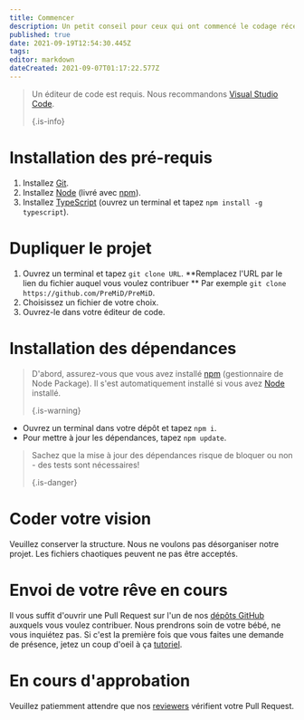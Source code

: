 ```yaml
---
title: Commencer
description: Un petit conseil pour ceux qui ont commencé le codage récemment
published: true
date: 2021-09-19T12:54:30.445Z
tags:
editor: markdown
dateCreated: 2021-09-07T01:17:22.577Z
---
```


> Un éditeur de code est requis. Nous recommandons [Visual Studio Code](https://code.visualstudio.com/). 
> 
> {.is-info}

# Installation des pré-requis
1. Installez [Git](https://git-scm.com/).
2. Installez [Node](https://nodejs.org/en/) (livré avec [npm](https://www.npmjs.com/)).
3. Installez [TypeScript](https://www.typescriptlang.org/index.html#download-links) (ouvrez un terminal et tapez `npm install -g typescript`).

# Dupliquer le projet
1. Ouvrez un terminal et tapez `git clone URL`. **Remplacez l'URL par le lien du fichier auquel vous voulez contribuer ** Par exemple `git clone https://github.com/PreMiD/PreMiD`.
2. Choisissez un fichier de votre choix.
3. Ouvrez-le dans votre éditeur de code.

# Installation des dépendances
> D'abord, assurez-vous que vous avez installé [npm](https://www.npmjs.com/) (gestionnaire de Node Package). Il s'est automatiquement installé si vous avez [Node](https://nodejs.org/en/) installé. 
> 
> {.is-warning}

- Ouvrez un terminal dans votre dépôt et tapez `npm i`.
- Pour mettre à jour les dépendances, tapez `npm update`.

> Sachez que la mise à jour des dépendances risque de bloquer ou non - des tests sont nécessaires! 
> 
> {.is-danger}

# Coder votre vision
Veuillez conserver la structure. Nous ne voulons pas désorganiser notre projet. Les fichiers chaotiques peuvent ne pas être acceptés.

# Envoi de votre rêve en cours
Il vous suffit d'ouvrir une Pull Request sur l'un de nos [dépôts GitHub](https://github.com/PreMiD/) auxquels vous voulez contribuer. Nous prendrons soin de votre bébé, ne vous inquiétez pas. Si c'est la première fois que vous faites une demande de présence, jetez un coup d'oeil à ça [tutoriel](https://help.github.com/en/articles/creating-a-pull-request).

# En cours d'approbation
Veuillez patiemment attendre que nos [reviewers](https://docs.premid.app/en/dev/presence/guidelines#presence-reviewers) vérifient votre Pull Request.
